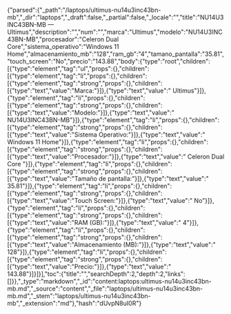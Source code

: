 {"parsed":{"_path":"/laptops/ultimus-nu14u3inc43bn-mb","_dir":"laptops","_draft":false,"_partial":false,"_locale":"","title":"NU14U3INC43BN-MB — Ultimus","description":"","num":"","marca":"Ultimus","modelo":"NU14U3INC43BN-MB","procesador":"Celeron Dual Core","sistema_operativo":"Windows 11 Home","almacenamiento_mb":"128","ram_gb":"4","tamano_pantalla":"35.81","touch_screen":"No","precio":"143.88","body":{"type":"root","children":[{"type":"element","tag":"ul","props":{},"children":[{"type":"element","tag":"li","props":{},"children":[{"type":"element","tag":"strong","props":{},"children":[{"type":"text","value":"Marca:"}]},{"type":"text","value":" Ultimus"}]},{"type":"element","tag":"li","props":{},"children":[{"type":"element","tag":"strong","props":{},"children":[{"type":"text","value":"Modelo:"}]},{"type":"text","value":" NU14U3INC43BN-MB"}]},{"type":"element","tag":"li","props":{},"children":[{"type":"element","tag":"strong","props":{},"children":[{"type":"text","value":"Sistema Operativo:"}]},{"type":"text","value":" Windows 11 Home"}]},{"type":"element","tag":"li","props":{},"children":[{"type":"element","tag":"strong","props":{},"children":[{"type":"text","value":"Procesador:"}]},{"type":"text","value":" Celeron Dual Core "}]},{"type":"element","tag":"li","props":{},"children":[{"type":"element","tag":"strong","props":{},"children":[{"type":"text","value":"Tamaño de pantalla:"}]},{"type":"text","value":" 35.81"}]},{"type":"element","tag":"li","props":{},"children":[{"type":"element","tag":"strong","props":{},"children":[{"type":"text","value":"Touch Screen:"}]},{"type":"text","value":" No"}]},{"type":"element","tag":"li","props":{},"children":[{"type":"element","tag":"strong","props":{},"children":[{"type":"text","value":"RAM (GB):"}]},{"type":"text","value":" 4"}]},{"type":"element","tag":"li","props":{},"children":[{"type":"element","tag":"strong","props":{},"children":[{"type":"text","value":"Almacenamiento (MB):"}]},{"type":"text","value":" 128"}]},{"type":"element","tag":"li","props":{},"children":[{"type":"element","tag":"strong","props":{},"children":[{"type":"text","value":"Precio:"}]},{"type":"text","value":" 143.88"}]}]}],"toc":{"title":"","searchDepth":2,"depth":2,"links":[]}},"_type":"markdown","_id":"content:laptops:ultimus-nu14u3inc43bn-mb.md","_source":"content","_file":"laptops/ultimus-nu14u3inc43bn-mb.md","_stem":"laptops/ultimus-nu14u3inc43bn-mb","_extension":"md"},"hash":"dUvpN8uI0R"}